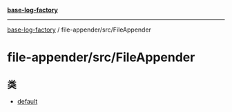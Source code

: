 [**base-log-factory**](../../../index.md)

***

[base-log-factory](../../../index.md) / file-appender/src/FileAppender

# file-appender/src/FileAppender

## 类

- [default](classes/default.md)
